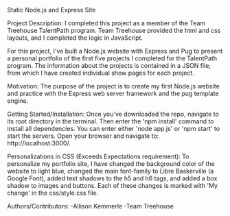 Static Node.js and Express Site

Project Description:
I completed this project as a member of the Team Treehouse TalentPath program. Team Treehouse provided the html and css layouts, and I completed the logic in JavaScript.  

For this project, I've built a Node.js website with Express and Pug to present a personal portfolio of the first five projects I completed for the TalentPath program. The information about the projects is contained in a JSON file, from which I have created individual show pages for each project.     

Motivation:
The purpose of the project is to create my first Node.js website and practice with the Express web server framework and the pug template engine.

Getting Started/Installation:
Once you've downloaded the repo, navigate to its root directory in the terminal. Then enter the 'npm install' command to install all dependencies. You can enter either 'node app.js' or 'npm start' to start the servers. Open your browser and navigate to: http://localhost:3000/.  

Personalizations in CSS (Exceeds Expectations requirement):
To personalize my portfolio site, I have changed the background color of the website to light blue, changed the main font-family to Libre Baskerville (a Google Font), added text shadows to the h5 and h6 tags, and added a box shadow to images and buttons. Each of these changes is marked with 'My change' in the css/style.css file. 

Authors/Contributors:
-Allison Kemmerle
-Team Treehouse
